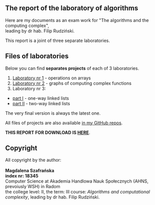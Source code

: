 ## **The report of the laboratory of algorithms**

Here are my documents as an exam work for "The algorithms and the computing complex",<br />leading by dr hab. Filip Rudziński.

This report is a joint of three separate laboratories.


## **Files of laboratories**

Below you can find **separates projects** of each of 3 laboratories.
1. <a href="https://github.com/Yaviena/Algorithms_Lab_1_Matrix_operations_Magda_Szafranska" target="_blank">Laboratory nr 1</a> - operations on arrays
1. <a href="https://github.com/Yaviena/Algorithms_Lab_2_Sorting_diagrams_Magda_Szafranska" target="_blank">Laboratory nr 2</a> - graphs of computing complex functions
1. Laboratory nr 3:
  - <a href="https://github.com/Yaviena/Algorithms_Lab_3_part_1_Magda_Szafranska" target="_blank">part I</a> - one-way linked lists
  - <a href="https://github.com/Yaviena/Algorithms_Lab_3_part_2_Magda_Szafranska" target="_blank">part II</a> - two-way linked lists

The very final version is always the latest one.

All files of projects are also available <a href="https://github.com/Yaviena" target="_blank">in my GitHub repos</a>.

**THIS REPORT FOR DOWNLOAD IS <a href="https://github.com/Yaviena/Algorithms_report_AHNS" target="_blank">HERE</a>**. 

## **Copyright**

All copyright by the author:<br /><br />
**Magdalena Szafrańska**<br />
**index nr: 18345**<br />
Computer Science at Akademia Handlowa Nauk Społecznych (AHNS, prevoiusly WSH) in Radom<br />
the college level: II, the term: III
course: *Algorithms and computational complexity*, leading by dr hab. Filip Rudziński.
